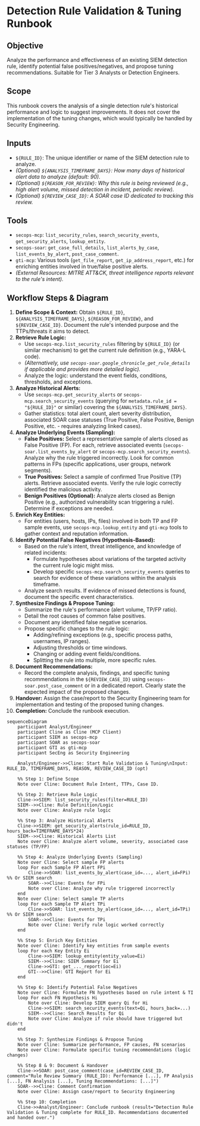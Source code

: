 # Detection Rule Validation & Tuning Runbook

## Objective

Analyze the performance and effectiveness of an existing SIEM detection rule, identify potential false positives/negatives, and propose tuning recommendations. Suitable for Tier 3 Analysts or Detection Engineers.

## Scope

This runbook covers the analysis of a single detection rule's historical performance and logic to suggest improvements. It does not cover the implementation of the tuning changes, which would typically be handled by Security Engineering.

## Inputs

*   `${RULE_ID}`: The unique identifier or name of the SIEM detection rule to analyze.
*   *(Optional) `${ANALYSIS_TIMEFRAME_DAYS}`: How many days of historical alert data to analyze (default: 90).*
*   *(Optional) `${REASON_FOR_REVIEW}`: Why this rule is being reviewed (e.g., high alert volume, missed detection in incident, periodic review).*
*   *(Optional) `${REVIEW_CASE_ID}`: A SOAR case ID dedicated to tracking this review.*

## Tools

*   `secops-mcp`: `list_security_rules`, `search_security_events`, `get_security_alerts`, `lookup_entity`.
*   `secops-soar`: `get_case_full_details`, `list_alerts_by_case`, `list_events_by_alert`, `post_case_comment`.
*   `gti-mcp`: Various tools (`get_file_report`, `get_ip_address_report`, etc.) for enriching entities involved in true/false positive alerts.
*   *(External Resources: MITRE ATT&CK, threat intelligence reports relevant to the rule's intent).*

## Workflow Steps & Diagram

1.  **Define Scope & Context:** Obtain `${RULE_ID}`, `${ANALYSIS_TIMEFRAME_DAYS}`, `${REASON_FOR_REVIEW}`, and `${REVIEW_CASE_ID}`. Document the rule's intended purpose and the TTPs/threats it aims to detect.
2.  **Retrieve Rule Logic:**
    *   Use `secops-mcp.list_security_rules` filtering by `${RULE_ID}` (or similar mechanism) to get the current rule definition (e.g., YARA-L code).
    *   *(Alternatively, use `secops-soar.google_chronicle_get_rule_details` if applicable and provides more detailed logic).*
    *   Analyze the logic: understand the event fields, conditions, thresholds, and exceptions.
3.  **Analyze Historical Alerts:**
    *   Use `secops-mcp.get_security_alerts` or `secops-mcp.search_security_events` (querying for `metadata.rule_id = "${RULE_ID}"` or similar) covering the `${ANALYSIS_TIMEFRAME_DAYS}`.
    *   Gather statistics: total alert count, alert severity distribution, associated SOAR case statuses (True Positive, False Positive, Benign Positive, etc. - requires analyzing linked cases).
4.  **Analyze Underlying Events (Sampling):**
    *   **False Positives:** Select a representative sample of alerts closed as False Positive (FP). For each, retrieve associated events (`secops-soar.list_events_by_alert` or `secops-mcp.search_security_events`). Analyze why the rule triggered incorrectly. Look for common patterns in FPs (specific applications, user groups, network segments).
    *   **True Positives:** Select a sample of confirmed True Positive (TP) alerts. Retrieve associated events. Verify the rule logic correctly identified the malicious activity.
    *   **Benign Positives (Optional):** Analyze alerts closed as Benign Positive (e.g., authorized vulnerability scan triggering a rule). Determine if exceptions are needed.
5.  **Enrich Key Entities:**
    *   For entities (users, hosts, IPs, files) involved in both TP and FP sample events, use `secops-mcp.lookup_entity` and `gti-mcp` tools to gather context and reputation information.
6.  **Identify Potential False Negatives (Hypothesis-Based):**
    *   Based on the rule's intent, threat intelligence, and knowledge of related incidents:
        *   Formulate hypotheses about variations of the targeted activity the current rule logic might miss.
        *   Develop specific `secops-mcp.search_security_events` queries to search for evidence of these variations within the analysis timeframe.
    *   Analyze search results. If evidence of missed detections is found, document the specific event characteristics.
7.  **Synthesize Findings & Propose Tuning:**
    *   Summarize the rule's performance (alert volume, TP/FP ratio).
    *   Detail the root causes of common false positives.
    *   Document any identified false negative scenarios.
    *   Propose specific changes to the rule logic:
        *   Adding/refining exceptions (e.g., specific process paths, usernames, IP ranges).
        *   Adjusting thresholds or time windows.
        *   Changing or adding event fields/conditions.
        *   Splitting the rule into multiple, more specific rules.
8.  **Document Recommendations:**
    *   Record the complete analysis, findings, and specific tuning recommendations in the `${REVIEW_CASE_ID}` using `secops-soar.post_case_comment` or in a dedicated report. Clearly state the expected impact of the proposed changes.
9.  **Handover:** Assign the case/report to the Security Engineering team for implementation and testing of the proposed tuning changes.
10. **Completion:** Conclude the runbook execution.

```{mermaid}
sequenceDiagram
    participant Analyst/Engineer
    participant Cline as Cline (MCP Client)
    participant SIEM as secops-mcp
    participant SOAR as secops-soar
    participant GTI as gti-mcp
    participant SecEng as Security Engineering

    Analyst/Engineer->>Cline: Start Rule Validation & Tuning\nInput: RULE_ID, TIMEFRAME_DAYS, REASON, REVIEW_CASE_ID (opt)

    %% Step 1: Define Scope
    Note over Cline: Document Rule Intent, TTPs, Case ID.

    %% Step 2: Retrieve Rule Logic
    Cline->>SIEM: list_security_rules(filter=RULE_ID)
    SIEM-->>Cline: Rule Definition/Logic
    Note over Cline: Analyze rule logic

    %% Step 3: Analyze Historical Alerts
    Cline->>SIEM: get_security_alerts(rule_id=RULE_ID, hours_back=TIMEFRAME_DAYS*24)
    SIEM-->>Cline: Historical Alerts List
    Note over Cline: Analyze alert volume, severity, associated case statuses (TP/FP)

    %% Step 4: Analyze Underlying Events (Sampling)
    Note over Cline: Select sample FP alerts
    loop For each Sample FP Alert FPi
        Cline->>SOAR: list_events_by_alert(case_id=..., alert_id=FPi) %% Or SIEM search
        SOAR-->>Cline: Events for FPi
        Note over Cline: Analyze why rule triggered incorrectly
    end
    Note over Cline: Select sample TP alerts
    loop For each Sample TP Alert TPi
        Cline->>SOAR: list_events_by_alert(case_id=..., alert_id=TPi) %% Or SIEM search
        SOAR-->>Cline: Events for TPi
        Note over Cline: Verify rule logic worked correctly
    end

    %% Step 5: Enrich Key Entities
    Note over Cline: Identify key entities from sample events
    loop For each Key Entity Ei
        Cline->>SIEM: lookup_entity(entity_value=Ei)
        SIEM-->>Cline: SIEM Summary for Ei
        Cline->>GTI: get_..._report(ioc=Ei)
        GTI-->>Cline: GTI Report for Ei
    end

    %% Step 6: Identify Potential False Negatives
    Note over Cline: Formulate FN hypotheses based on rule intent & TI
    loop For each FN Hypothesis Hi
        Note over Cline: Develop SIEM query Qi for Hi
        Cline->>SIEM: search_security_events(text=Qi, hours_back=...)
        SIEM-->>Cline: Search Results for Qi
        Note over Cline: Analyze if rule should have triggered but didn't
    end

    %% Step 7: Synthesize Findings & Propose Tuning
    Note over Cline: Summarize performance, FP causes, FN scenarios
    Note over Cline: Formulate specific tuning recommendations (logic changes)

    %% Step 8 & 9: Document & Handover
    Cline->>SOAR: post_case_comment(case_id=REVIEW_CASE_ID, comment="Rule Review Summary (RULE_ID): Performance [...], FP Analysis [...], FN Analysis [...], Tuning Recommendations: [...]")
    SOAR-->>Cline: Comment Confirmation
    Note over Cline: Assign case/report to Security Engineering

    %% Step 10: Completion
    Cline->>Analyst/Engineer: Conclude runbook (result="Detection Rule Validation & Tuning complete for RULE_ID. Recommendations documented and handed over.")
